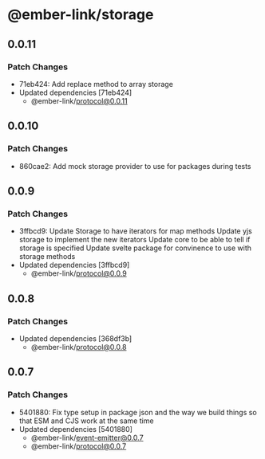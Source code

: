 # @ember-link/storage

## 0.0.11

### Patch Changes

- 71eb424: Add replace method to array storage
- Updated dependencies [71eb424]
  - @ember-link/protocol@0.0.11

## 0.0.10

### Patch Changes

- 860cae2: Add mock storage provider to use for packages during tests

## 0.0.9

### Patch Changes

- 3ffbcd9: Update Storage to have iterators for map methods
  Update yjs storage to implement the new iterators
  Update core to be able to tell if storage is specified
  Update svelte package for convinence to use with storage methods
- Updated dependencies [3ffbcd9]
  - @ember-link/protocol@0.0.9

## 0.0.8

### Patch Changes

- Updated dependencies [368df3b]
  - @ember-link/protocol@0.0.8

## 0.0.7

### Patch Changes

- 5401880: Fix type setup in package json and the way we build things so that ESM and CJS work at the same time
- Updated dependencies [5401880]
  - @ember-link/event-emitter@0.0.7
  - @ember-link/protocol@0.0.7
